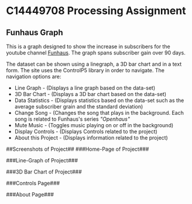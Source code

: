 # C14449708 Processing Assignment
## Funhaus Graph
This is a graph designed to show the increase in subscribers for the youtube channel [Funhaus](https://www.youtube.com/channel/UCboMX_UNgaPBsUOIgasn3-Q).
The graph spans subscriber gain over 90 days. 

The dataset can be shown using a linegraph, a 3D bar chart and in a text form. The site uses the ControlP5 library in order to navigate. The navigation options are:
* Line Graph - (Displays a line graph based on the data-set)
* 3D Bar Chart - (Displays a 3D bar chart based on the data-set)
* Data Statistics - (Displays statistics based on the data-set such as the average subscriber grain and the standard deviation)
* Change Song - (Changes the song that plays in the background. Each song is related to Funhaus's series *"Openhaus"*
* Mute Music - (Toggles music playing on or off in the background)
* Display Controls - (Displays Controls related to the project)
* About this Project - (Displays information related to the project)

##Screenshots of Project##
###Home-Page of Project###

###Line-Graph of Project###

###3D Bar Chart of Project###

###Controls Page###

###About Page###

